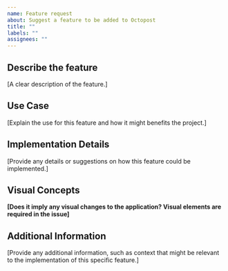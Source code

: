 ```yaml
---
name: Feature request
about: Suggest a feature to be added to Octopost
title: ""
labels: ""
assignees: ""
---
```


## Describe the feature

[A clear description of the feature.]

## Use Case

[Explain the use for this feature and how it might benefits the project.]

## Implementation Details

[Provide any details or suggestions on how this feature could be implemented.]

## Visual Concepts

**[Does it imply any visual changes to the application? Visual elements are required in the issue]**

## Additional Information

[Provide any additional information, such as context that might be relevant to the implementation of this specific feature.]
